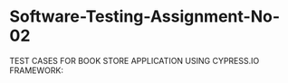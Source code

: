 # Software-Testing-Assignment-No-02
TEST CASES FOR BOOK STORE APPLICATION USING CYPRESS.IO FRAMEWORK:
